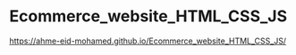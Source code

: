 # Ecommerce_website_HTML_CSS_JS



https://ahme-eid-mohamed.github.io/Ecommerce_website_HTML_CSS_JS/
